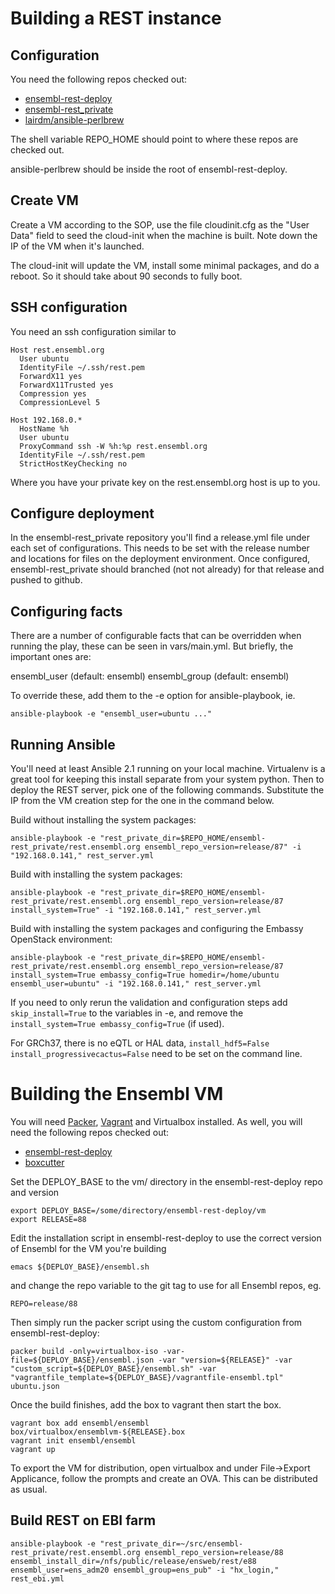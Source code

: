 # Building a REST instance

## Configuration

You need the following repos checked out:

* [ensembl-rest-deploy](https://github.com/Ensembl/ensembl-rest-deploy)
* [ensembl-rest_private](https://github.com/Ensembl/ensembl-rest_private)
* [lairdm/ansible-perlbrew](https://github.com/lairdm/ansible-perlbrew)

The shell variable REPO_HOME should point to where these repos are checked out.

ansible-perlbrew should be inside the root of ensembl-rest-deploy.

## Create VM

Create a VM according to the SOP, use the file cloudinit.cfg as the "User Data" field to seed the cloud-init when the machine is built. Note down the IP of the VM when it's launched.

The cloud-init will update the VM, install some minimal packages, and do a reboot.  So it should take about 90 seconds to fully boot.

## SSH configuration

You need an ssh configuration similar to

```
Host rest.ensembl.org
  User ubuntu
  IdentityFile ~/.ssh/rest.pem
  ForwardX11 yes
  ForwardX11Trusted yes
  Compression yes
  CompressionLevel 5

Host 192.168.0.*
  HostName %h
  User ubuntu
  ProxyCommand ssh -W %h:%p rest.ensembl.org
  IdentityFile ~/.ssh/rest.pem
  StrictHostKeyChecking no

```

Where you have your private key on the rest.ensembl.org host is up to you.

## Configure deployment

In the ensembl-rest_private repository you'll find a release.yml file under each set of configurations. This needs to be set with the release number and locations for files on the deployment environment. Once configured, ensembl-rest_private should branched (not not already) for that release and pushed to github.

## Configuring facts

There are a number of configurable facts that can be overridden when running the play, these can be seen in vars/main.yml. But briefly, the important ones are:

ensembl_user (default: ensembl)
ensembl_group (default: ensembl)

To override these, add them to the -e option for ansible-playbook, ie.

```
ansible-playbook -e "ensembl_user=ubuntu ..."
```

## Running Ansible

You'll need at least Ansible 2.1 running on your local machine. Virtualenv is a great tool for keeping this install separate from your system python. Then to deploy the REST server, pick one of the following commands. Substitute the IP from the VM creation step for the one in the command below.

Build without installing the system packages:

```
ansible-playbook -e "rest_private_dir=$REPO_HOME/ensembl-rest_private/rest.ensembl.org ensembl_repo_version=release/87" -i "192.168.0.141," rest_server.yml
```
Build with installing the system packages:

```
ansible-playbook -e "rest_private_dir=$REPO_HOME/ensembl-rest_private/rest.ensembl.org ensembl_repo_version=release/87 install_system=True" -i "192.168.0.141," rest_server.yml
```

Build with installing the system packages and configuring the Embassy OpenStack environment:

```
ansible-playbook -e "rest_private_dir=$REPO_HOME/ensembl-rest_private/rest.ensembl.org ensembl_repo_version=release/87 install_system=True embassy_config=True homedir=/home/ubuntu ensembl_user=ubuntu" -i "192.168.0.141," rest_server.yml
```

If you need to only rerun the validation and configuration steps add `skip_install=True` to the variables in -e, and remove the `install_system=True embassy_config=True` (if used).

For GRCh37, there is no eQTL or HAL data, `install_hdf5=False install_progressivecactus=False` need to be set on the command line.

# Building the Ensembl VM

You will need [Packer](https://www.packer.io/), [Vagrant](https://www.vagrantup.com/) and Virtualbox installed. As well, you will need the following repos checked out:

* [ensembl-rest-deploy](https://github.com/Ensembl/ensembl-rest-deploy)
* [boxcutter](https://github.com/boxcutter/ubuntu.git)

Set the DEPLOY_BASE to the vm/ directory in the ensembl-rest-deploy repo and version

```
export DEPLOY_BASE=/some/directory/ensembl-rest-deploy/vm
export RELEASE=88
```

Edit the installation script in ensembl-rest-deploy to use the correct version of Ensembl for the VM you're building

```
emacs ${DEPLOY_BASE}/ensembl.sh
```

and change the repo variable to the git tag to use for all Ensembl repos, eg.

```
REPO=release/88
```

Then simply run the packer script using the custom configuration from ensembl-rest-deploy:

```
packer build -only=virtualbox-iso -var-file=${DEPLOY_BASE}/ensembl.json -var "version=${RELEASE}" -var "custom_script=${DEPLOY_BASE}/ensembl.sh" -var "vagrantfile_template=${DEPLOY_BASE}/vagrantfile-ensembl.tpl" ubuntu.json
```

Once the build finishes, add the box to vagrant then start the box.

```
vagrant box add ensembl/ensembl box/virtualbox/ensemblvm-${RELEASE}.box
vagrant init ensembl/ensembl
vagrant up
```

To export the VM for distribution, open virtualbox and under File->Export Applicance, follow the prompts and create an OVA. This can be distributed as usual.

## Build REST on EBI farm

```
ansible-playbook -e "rest_private_dir=~/src/ensembl-rest_private/rest.ensembl.org ensembl_repo_version=release/88 ensembl_install_dir=/nfs/public/release/ensweb/rest/e88 ensembl_user=ens_adm20 ensembl_group=ens_pub" -i "hx_login," rest_ebi.yml
```
